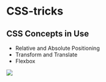 # CSS-tricks
## CSS Concepts in Use
* Relative and Absolute Positioning
* Transform and Translate
* Flexbox

![](imageReveal.gif)

